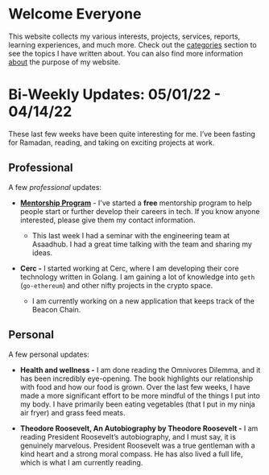 # Welcome Everyone

This website collects my various interests, projects, services, reports, learning experiences, and much more. Check out the [categories](https://abdurabbani00.atlassian.net/categories/ "/categories/") section to see the topics I have written about. You can also find more information [about](https://abdurabbani00.atlassian.net/about/ "/about/") the purpose of my website.

# Bi-Weekly Updates: 05/01/22 - 04/14/22

These last few weeks have been quite interesting for me. I’ve been fasting for Ramadan, reading, and taking on exciting projects at work.

## Professional

A few _professional_ updates:

- [**Mentorship Program**](https://abdurabbani00.atlassian.net/categories/career/mentorship_program "/categories/career/mentorship_program") - I've started a **free** mentorship program to help people start or further develop their careers in tech. If you know anyone interested, please give them my contact information.

  - This last week I had a seminar with the engineering team at Asaadhub. I had a great time talking with the team and sharing my ideas.

- **Cerc -** I started working at Cerc, where I am developing their core technology written in Golang. I am gaining a lot of knowledge into `geth` (`go-ethereum`) and other nifty projects in the crypto space.

  - I am currently working on a new application that keeps track of the Beacon Chain.

## Personal

A few personal updates:

- **Health and wellness -** I am done reading the Omnivores Dilemma, and it has been incredibly eye-opening. The book highlights our relationship with food and how our food is grown. Over the last few weeks, I have made a more significant effort to be more mindful of the things I put into my body. I have primarily been eating vegetables (that I put in my ninja air fryer) and grass feed meats.

- **Theodore Roosevelt, An Autobiography by Theodore Roosevelt -** I am reading President Roosevelt’s autobiography, and I must say, it is genuinely marvelous. President Roosevelt was a true gentleman with a kind heart and a strong moral compass. He has also lived a full life, which is what I am currently reading.
